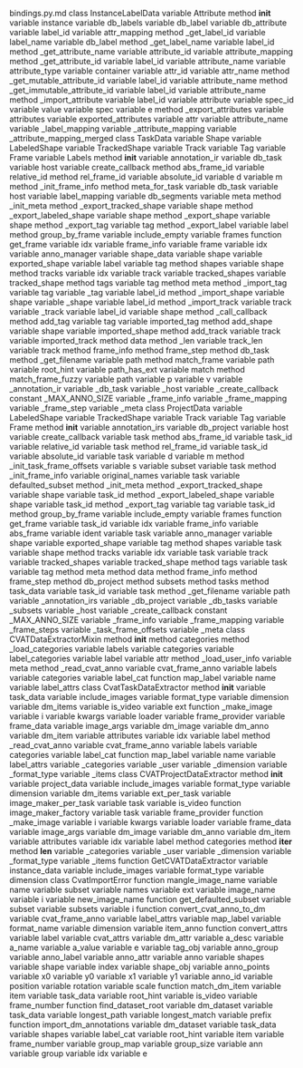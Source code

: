 bindings.py.md
class InstanceLabelData
	variable Attribute
	method __init__
		variable instance
		variable db_labels
		variable db_label
		variable db_attribute
		variable label_id
		variable attr_mapping
	method _get_label_id
		variable label_name
		variable db_label
	method _get_label_name
		variable label_id
	method _get_attribute_name
		variable attribute_id
		variable attribute_mapping
	method _get_attribute_id
		variable label_id
		variable attribute_name
		variable attribute_type
		variable container
		variable attr_id
		variable attr_name
	method _get_mutable_attribute_id
		variable label_id
		variable attribute_name
	method _get_immutable_attribute_id
		variable label_id
		variable attribute_name
	method _import_attribute
		variable label_id
		variable attribute
		variable spec_id
		variable value
		variable spec
		variable e
	method _export_attributes
		variable attributes
		variable exported_attributes
		variable attr
		variable attribute_name
	variable _label_mapping
	variable _attribute_mapping
	variable _attribute_mapping_merged
class TaskData
	variable Shape
	variable LabeledShape
	variable TrackedShape
	variable Track
	variable Tag
	variable Frame
	variable Labels
	method __init__
		variable annotation_ir
		variable db_task
		variable host
		variable create_callback
	method abs_frame_id
		variable relative_id
	method rel_frame_id
		variable absolute_id
		variable d
		variable m
	method _init_frame_info
	method meta_for_task
		variable db_task
		variable host
		variable label_mapping
		variable db_segments
		variable meta
	method _init_meta
	method _export_tracked_shape
		variable shape
	method _export_labeled_shape
		variable shape
	method _export_shape
		variable shape
	method _export_tag
		variable tag
	method _export_label
		variable label
	method group_by_frame
		variable include_empty
		variable frames
		function get_frame
			variable idx
			variable frame_info
			variable frame
		variable idx
		variable anno_manager
		variable shape_data
		variable shape
		variable exported_shape
		variable label
		variable tag
	method shapes
		variable shape
	method tracks
		variable idx
		variable track
		variable tracked_shapes
		variable tracked_shape
	method tags
		variable tag
	method meta
	method _import_tag
		variable tag
		variable _tag
		variable label_id
	method _import_shape
		variable shape
		variable _shape
		variable label_id
	method _import_track
		variable track
		variable _track
		variable label_id
		variable shape
	method _call_callback
	method add_tag
		variable tag
		variable imported_tag
	method add_shape
		variable shape
		variable imported_shape
	method add_track
		variable track
		variable imported_track
	method data
	method _len
		variable track_len
		variable track
	method frame_info
	method frame_step
	method db_task
	method _get_filename
		variable path
	method match_frame
		variable path
		variable root_hint
		variable path_has_ext
		variable match
	method match_frame_fuzzy
		variable path
		variable p
		variable v
	variable _annotation_ir
	variable _db_task
	variable _host
	variable _create_callback
	constant _MAX_ANNO_SIZE
	variable _frame_info
	variable _frame_mapping
	variable _frame_step
	variable _meta
class ProjectData
	variable LabeledShape
	variable TrackedShape
	variable Track
	variable Tag
	variable Frame
	method __init__
		variable annotation_irs
		variable db_project
		variable host
		variable create_callback
		variable task
	method abs_frame_id
		variable task_id
		variable relative_id
		variable task
	method rel_frame_id
		variable task_id
		variable absolute_id
		variable task
		variable d
		variable m
	method _init_task_frame_offsets
		variable s
		variable subset
		variable task
	method _init_frame_info
		variable original_names
		variable task
		variable defaulted_subset
	method _init_meta
	method _export_tracked_shape
		variable shape
		variable task_id
	method _export_labeled_shape
		variable shape
		variable task_id
	method _export_tag
		variable tag
		variable task_id
	method group_by_frame
		variable include_empty
		variable frames
		function get_frame
			variable task_id
			variable idx
			variable frame_info
			variable abs_frame
		variable ident
		variable task
		variable anno_manager
		variable shape
		variable exported_shape
		variable tag
	method shapes
		variable task
		variable shape
	method tracks
		variable idx
		variable task
		variable track
		variable tracked_shapes
		variable tracked_shape
	method tags
		variable task
		variable tag
	method meta
	method data
	method frame_info
	method frame_step
	method db_project
	method subsets
	method tasks
	method task_data
		variable task_id
		variable task
	method _get_filename
		variable path
	variable _annotation_irs
	variable _db_project
	variable _db_tasks
	variable _subsets
	variable _host
	variable _create_callback
	constant _MAX_ANNO_SIZE
	variable _frame_info
	variable _frame_mapping
	variable _frame_steps
	variable _task_frame_offsets
	variable _meta
class CVATDataExtractorMixin
	method __init__
	method categories
	method _load_categories
		variable labels
		variable categories
		variable label_categories
		variable label
		variable attr
	method _load_user_info
		variable meta
	method _read_cvat_anno
		variable cvat_frame_anno
		variable labels
		variable categories
		variable label_cat
		function map_label
			variable name
		variable label_attrs
class CvatTaskDataExtractor
	method __init__
		variable task_data
		variable include_images
		variable format_type
		variable dimension
		variable dm_items
		variable is_video
		variable ext
		function _make_image
			variable i
			variable kwargs
			variable loader
		variable frame_provider
		variable frame_data
		variable image_args
		variable dm_image
		variable dm_anno
		variable dm_item
		variable attributes
		variable idx
		variable label
	method _read_cvat_anno
		variable cvat_frame_anno
		variable labels
		variable categories
		variable label_cat
		function map_label
			variable name
		variable label_attrs
	variable _categories
	variable _user
	variable _dimension
	variable _format_type
	variable _items
class CVATProjectDataExtractor
	method __init__
		variable project_data
		variable include_images
		variable format_type
		variable dimension
		variable dm_items
		variable ext_per_task
		variable image_maker_per_task
		variable task
		variable is_video
		function image_maker_factory
			variable task
			variable frame_provider
			function _make_image
				variable i
				variable kwargs
				variable loader
		variable frame_data
		variable image_args
		variable dm_image
		variable dm_anno
		variable dm_item
		variable attributes
		variable idx
		variable label
	method categories
	method __iter__
	method __len__
	variable _categories
	variable _user
	variable _dimension
	variable _format_type
	variable _items
function GetCVATDataExtractor
	variable instance_data
	variable include_images
	variable format_type
	variable dimension
class CvatImportError
function mangle_image_name
	variable name
	variable subset
	variable names
	variable ext
	variable image_name
	variable i
	variable new_image_name
function get_defaulted_subset
	variable subset
	variable subsets
	variable i
function convert_cvat_anno_to_dm
	variable cvat_frame_anno
	variable label_attrs
	variable map_label
	variable format_name
	variable dimension
	variable item_anno
	function convert_attrs
		variable label
		variable cvat_attrs
		variable dm_attr
		variable a_desc
		variable a_name
		variable a_value
		variable e
	variable tag_obj
	variable anno_group
	variable anno_label
	variable anno_attr
	variable anno
	variable shapes
	variable shape
	variable index
	variable shape_obj
	variable anno_points
	variable x0
	variable y0
	variable x1
	variable y1
	variable anno_id
	variable position
	variable rotation
	variable scale
function match_dm_item
	variable item
	variable task_data
	variable root_hint
	variable is_video
	variable frame_number
function find_dataset_root
	variable dm_dataset
	variable task_data
	variable longest_path
	variable longest_match
	variable prefix
function import_dm_annotations
	variable dm_dataset
	variable task_data
	variable shapes
	variable label_cat
	variable root_hint
	variable item
	variable frame_number
	variable group_map
	variable group_size
	variable ann
	variable group
	variable idx
	variable e
